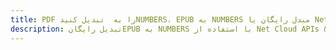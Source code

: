 ---title: PDF را به  تبدیل کنیدNUMBERS، EPUB به NUMBERS مبدل رایگان یا Net SDKdescription: تبدیل رایگانEPUB به NUMBERS با استفاده از Net Cloud APIs & SDK همچنین اسناد PDF را در Cloud ایجاد، ویرایش و رندر کنید.---